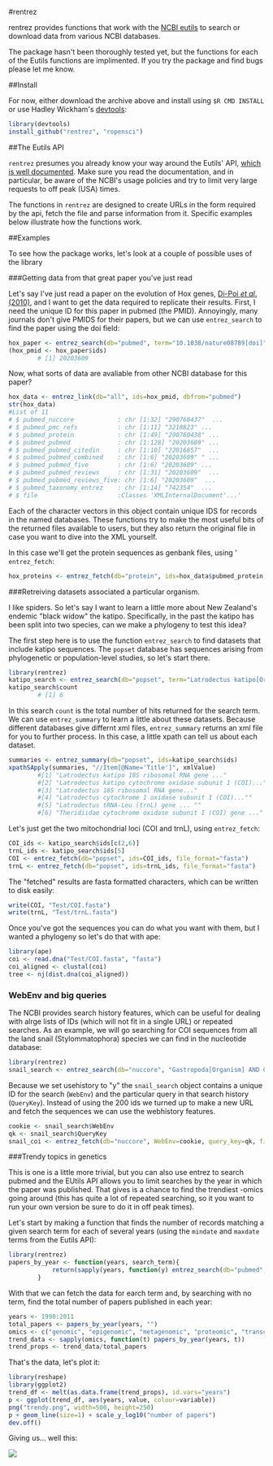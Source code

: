 #rentrez

rentrez provides functions that work with the [NCBI eutils](http://www.ncbi.nlm.nih.gov/books/NBK25500/) 
to search or download data from various NCBI databases. 

The package hasn't been thoroughly tested yet, but the functions for each of 
the Eutils functions are implimented. If you try the package and find bugs
please let me know.

##Install

For now, either download the archive above and install using `$R CMD INSTALL`
or use Hadley Wickham's [devtools](https://github.com/hadley/devtools):

```r     
library(devtools)
install_github("rentrez", "ropensci")
```


##The Eutils API

`rentrez` presumes you already know your way around the Eutils' API, [which is well 
documented](http://www.ncbi.nlm.nih.gov/books/NBK25500/). Make sure you read the
documentation, and in particular, be aware of the NCBI's usage policies and try to
limit very large requests to off peak (USA) times. 

The functions in `rentrez` are designed to create URLs in the form required by 
the api, fetch the file and parse information from it. Specific examples below illustrate
how the functions work.

##Examples

To see how the package works, let's look at a couple of possible uses of the 
library

###Getting data from that great paper you've just read

Let's say I've just read a paper on the evolution of Hox genes,
[Di-Poi _et al_. (2010)](dx.doi.org/10.1038/nature08789), and I want to get the
data required to replicate their results. First, I need the unique ID for this
paper in pubmed (the PMID). Annoyingly, many journals don't give PMIDS for their
papers, but we can use `entrez_search` to find the paper using the doi field:

```r  
hox_paper <- entrez_search(db="pubmed", term="10.1038/nature08789[doi]")
(hox_pmid <- hox_paper$ids)
        # [1] 20203609
```

Now, what sorts of data are avaliable from other NCBI database for this paper?

```r
hox_data <- entrez_link(db="all", ids=hox_pmid, dbfrom="pubmed")
str(hox_data)
#List of 11
# $ pubmed_nuccore            : chr [1:32] "290760437"  ...
# $ pubmed_pmc_refs           : chr [1:11] "3218823" ...
# $ pubmed_protein            : chr [1:49] "290760438" ...
# $ pubmed_pubmed             : chr [1:128] "20203609" ...
# $ pubmed_pubmed_citedin     : chr [1:10] "22016857"  ...
# $ pubmed_pubmed_combined    : chr [1:6] "20203609" " ...
# $ pubmed_pubmed_five        : chr [1:6] "20203609" ...
# $ pubmed_pubmed_reviews     : chr [1:31] "20203609"  ...
# $ pubmed_pubmed_reviews_five: chr [1:6] "20203609"  ...
# $ pubmed_taxonomy_entrez    : chr [1:14] "742354"  ...
# $ file                      :Classes 'XMLInternalDocument'...'
```

Each of the character vectors in this object contain unique IDS for records in
the named databases. These functions try to make the most useful bits of the 
returned files available to users, but they also return the original file in case 
you want to dive into the XML yourself.

In this case we'll get the protein sequences as genbank files, using ' `entrez_fetch`:
 
```r
hox_proteins <- entrez_fetch(db="protein", ids=hox_data$pubmed_protein, file_format="gb")
```

###Retreiving datasets associated a particular organism.

I like spiders. So let's say I want to learn a little more about New Zealand's
endemic "black widow" the katipo. Specifically, in the past the katipo has 
been split into two species, can we make a phylogeny to test this idea?

The first step here is to use the function `entrez_search` to find datasets
that include katipo sequences. The `popset` database has sequences arising from
phylogenetic or population-level studies, so let's start there.

```r
library(rentrez)
katipo_search <- entrez_search(db="popset", term="Latrodectus katipo[Organism]")
katipo_search$count
        # [1] 6
```        

In this search `count` is the total number of hits returned for the search term.
We can use `entrez_summary` to learn a little about these datasets. Because 
different databases give differnt xml files, `entrez_summary` returns an xml 
file for you to further process. In this case, a little xpath can tell us about
each dataset.

```r
summaries <- entrez_summary(db="popset", ids=katipo_search$ids)
xpathSApply(summaries, "//Item[@Name='Title']", xmlValue)
        #[1] "Latrodectus katipo 18S ribosomal RNA gene ..."
        #[2] "Latrodectus katipo cytochrome oxidase subunit 1 (COI)..."
        #[3] "Latrodectus 18S ribosomal RNA gene..."
        #[4] "Latrodectus cytochrome 1 oxidase subunit 1 (COI)...""
        #[5] "Latrodectus tRNA-Leu (trnL) gene ... ""                                               
        #[6] "Theridiidae cytochrome oxidase subunit I (COI) gene ..."
```

Let's just get the two mitochondrial loci (COI and trnL), using `entrez_fetch`:

```r
COI_ids <- katipo_search$ids[c(2,6)]
trnL_ids <- katipo_search$ids[5]
COI <- entrez_fetch(db="popset", ids=COI_ids, file_format="fasta")
trnL <- entrez_fetch(db="popset", ids=trnL_ids, file_format="fasta")
```

The "fetched" results are fasta formatted characters, which can be written
to disk easily:

```r
write(COI, "Test/COI.fasta")      
write(trnL, "Test/trnL.fasta")
```

Once you've got the sequences you can do what you want with them, but I wanted 
a phylogeny so let's do that with ape:

```r
library(ape)
coi <- read.dna("Test/COI.fasta", "fasta")
coi_aligned <- clustal(coi)
tree <- nj(dist.dna(coi_aligned))
```

### WebEnv and big queries

The NCBI provides search history features, which can be useful for dealing with alrge lists of IDs (which will not fit in a single URL) or repeated searches. As an example, we will go searching for COI sequences from all the land snail (Stylommatophora) species we can find in the nucleotide database:
```r	
library(rentrez)
snail_search <- entrez_search(db="nuccore", "Gastropoda[Organism] AND COI[Gene]", retmax=200, usehistory="y")
```
       
Because we set usehistory to "y" the `snail_search` object contains a unique ID for the search (`WebEnv`) and the particular query in that search history (`QueryKey`). Instead of using the 200 ids we turned up to make a new URL and fetch the sequences we can use the webhistory features. 

```r
cookie <- snail_search$WebEnv
qk <- snail_search$QueryKey
snail_coi <- entrez_fetch(db="nuccore", WebEnv=cookie, query_key=qk, file_format="fasta")
```

###Trendy topics in genetics

This is one is a little more trivial, but you can also use entrez to search pubmed and
the EUtils API allows you to limit searches by the year in which the paper was published.
That gives is a chance to find the trendiest -omics going around (this has quite a lot
of repeated searching, so it you want to run your own version be sure to do it
in off peak times). 

Let's start by making a function that finds the number of records matching a given
search term for each of several years (using the `mindate` and `maxdate` terms from
the Eutils API):

```r
library(rentrez)
papers_by_year <- function(years, search_term){
            return(sapply(years, function(y) entrez_search(db="pubmed",term=search_term, mindate=y, maxdate=y, retmax=0)$count))
        }
```        

With that we can fetch the data for earch term and, by searching with no term, 
find the total number of papers published in each year:

        
```r
years <- 1990:2011
total_papers <- papers_by_year(years, "")
omics <- c("genomic", "epigenomic", "metagenomic", "proteomic", "transcriptomic", "pharmacogenomic", "connectomic" )
trend_data <- sapply(omics, function(t) papers_by_year(years, t))
trend_props <- trend_data/total_papers
```
        
That's the data, let's plot it:

```r
library(reshape)
library(ggplot2)
trend_df <- melt(as.data.frame(trend_props), id.vars="years")
p <- ggplot(trend_df, aes(years, value, colour=variable))
png("trendy.png", width=500, height=250)
p + geom_line(size=1) + scale_y_log10("number of papers")
dev.off()
```


Giving us... well this:

![](http://i.imgur.com/LDpP1.png)



